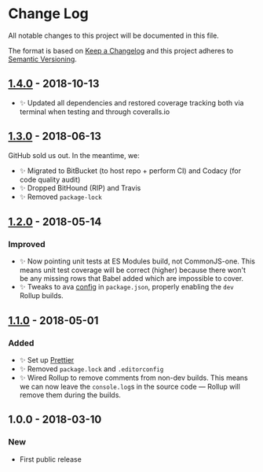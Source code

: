 # Change Log

All notable changes to this project will be documented in this file.

The format is based on [Keep a Changelog](http://keepachangelog.com/)
and this project adheres to [Semantic Versioning](http://semver.org/).

## [1.4.0] - 2018-10-13

- ✨ Updated all dependencies and restored coverage tracking both via terminal when testing and through coveralls.io

## [1.3.0] - 2018-06-13

GitHub sold us out. In the meantime, we:

- ✨ Migrated to BitBucket (to host repo + perform CI) and Codacy (for code quality audit)
- ✨ Dropped BitHound (RIP) and Travis
- ✨ Removed `package-lock`

## [1.2.0] - 2018-05-14

### Improved

- ✨ Now pointing unit tests at ES Modules build, not CommonJS-one. This means unit test coverage will be correct (higher) because there won't be any missing rows that Babel added which are impossible to cover.
- ✨ Tweaks to ava [config](https://github.com/avajs/ava/blob/master/docs/recipes/es-modules.md) in `package.json`, properly enabling the `dev` Rollup builds.

## [1.1.0] - 2018-05-01

### Added

- ✨ Set up [Prettier](https://prettier.io)
- ✨ Removed `package.lock` and `.editorconfig`
- ✨ Wired Rollup to remove comments from non-dev builds. This means we can now leave the `console.log`s in the source code — Rollup will remove them during the builds.

## 1.0.0 - 2018-03-10

### New

- First public release

[1.4.0]: https://bitbucket.org/codsen/ast-contains-only-empty-space/branches/compare/v1.4.0%0Dv1.3.3#diff
[1.3.0]: https://bitbucket.org/codsen/ast-contains-only-empty-space/branches/compare/v1.3.0%0Dv1.2.2#diff
[1.2.0]: https://bitbucket.org/codsen/ast-contains-only-empty-space/branches/compare/v1.2.0%0Dv1.1.1#diff
[1.1.0]: https://bitbucket.org/codsen/ast-contains-only-empty-space/branches/compare/v1.1.0%0Dv1.0.2#diff
